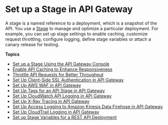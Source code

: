 # Set up a Stage in API Gateway<a name="set-up-stages"></a>

 A stage is a named reference to a deployment, which is a snapshot of the API\. You use a [Stage](https://docs.aws.amazon.com/apigateway/api-reference/resource/stage/) to manage and optimize a particular deployment\. For example, you can set up stage settings to enable caching, customize request throttling, configure logging, define stage variables or attach a canary release for testing\. 

**Topics**
+ [Set up a Stage Using the API Gateway Console](stages.md)
+ [Enable API Caching to Enhance Responsiveness](api-gateway-caching.md)
+ [Throttle API Requests for Better Throughput](api-gateway-request-throttling.md)
+ [Set Up Client\-Side SSL Authentication in API Gateway](apigateway-setup-ssl-certificate.md)
+ [Set Up AWS WAF in API Gateway](apigateway-setup-waf.md)
+ [Set Up Tags for an API Stage in API Gateway](set-up-tags.md)
+ [Set Up CloudWatch API Logging in API Gateway](set-up-logging.md)
+ [Set Up X\-Ray Tracing in API Gateway](apigateway-set-up-tracing.md)
+ [Set Up Access Logging to Amazon Kinesis Data Firehose in API Gateway](apigateway-set-up-logging-to-to-kinesis.md)
+ [Set Up CloudTrail Logging in API Gateway](apigateway-setup-cloudtrail.md)
+ [Set up Stage Variables for a REST API Deployment](stage-variables.md)
